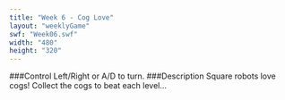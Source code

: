 ```yaml
---
title: "Week 6 - Cog Love"
layout: "weeklyGame"
swf: "Week06.swf"
width: "480"
height: "320"
---
```


###Control
Left/Right or A/D to turn.
###Description
Square robots love cogs!  Collect the cogs to beat each level...
